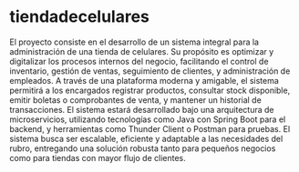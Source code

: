 # tiendadecelulares
El proyecto consiste en el desarrollo de un sistema integral para la administración de una tienda de celulares. Su propósito es optimizar y digitalizar los procesos internos del negocio, facilitando el control de inventario, gestión de ventas, seguimiento de clientes, y administración de empleados. A través de una plataforma moderna y amigable, el sistema permitirá a los encargados registrar productos, consultar stock disponible, emitir boletas o comprobantes de venta, y mantener un historial de transacciones.
El sistema estará desarrollado bajo una arquitectura de microservicios, utilizando tecnologías como Java con Spring Boot para el backend, y herramientas como Thunder Client o Postman para pruebas. El sistema busca ser escalable, eficiente y adaptable a las necesidades del rubro, entregando una solución robusta tanto para pequeños negocios como para tiendas con mayor flujo de clientes.

